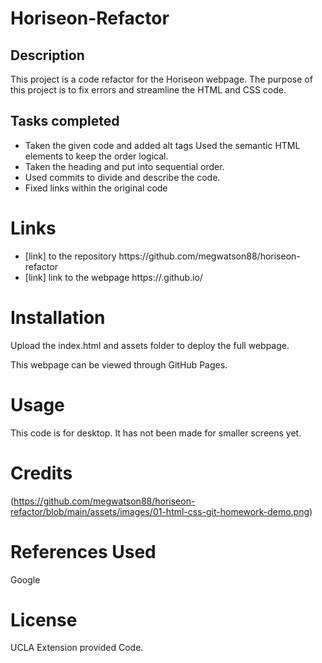 # Horiseon-Refactor
## Description 
This project is a code refactor for the Horiseon webpage. The purpose of this project is to fix errors and streamline the HTML and CSS code.  
## Tasks completed 
<ul>

<li>Taken the given code and added alt tags 
Used the semantic HTML elements to keep the order logical. </li>
<li>Taken the heading and put into sequential order.</li>
<li>Used commits to divide and describe the code. </li>
<li> Fixed links within the original code </li>
</ul>

# Links 
<ul> <li>[link] to the repository https://github.com/megwatson88/horiseon-refactor </li>
<li> [link] link to the webpage https://<megwatson88>.github.io/<name_of_Horiseon_repo>
</li> </ul>

# Installation 
Upload the index.html and assets folder to deploy the full webpage. 

This webpage can be viewed through GitHub Pages. 
# Usage 
This code is for desktop. It has not been made for smaller screens yet. 

# Credits 
(https://github.com/megwatson88/horiseon-refactor/blob/main/assets/images/01-html-css-git-homework-demo.png)
# References Used
Google
# License 
 UCLA Extension provided Code. 
